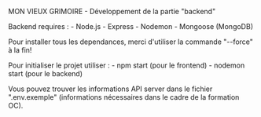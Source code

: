 MON VIEUX GRIMOIRE - Développement de la partie "backend"

Backend requires :
    - Node.js
    - Express
    - Nodemon
    - Mongoose (MongoDB)

Pour installer tous les dependances, merci d'utiliser la commande "--force" à la fin!

Pour initialiser le projet utiliser :
    - npm start (pour le frontend)
    - nodemon start (pour le backend)

Vous pouvez trouver les informations API server dans le fichier ".env.exemple" (informations nécessaires dans le cadre de la formation OC).